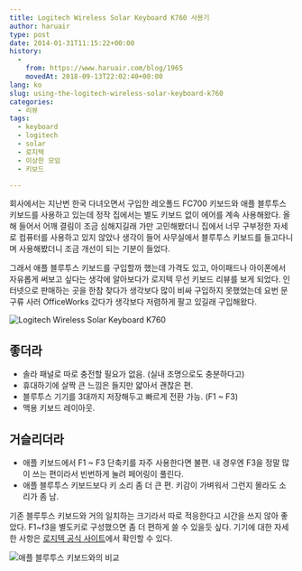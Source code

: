 ```yaml
---
title: Logitech Wireless Solar Keyboard K760 사용기
author: haruair
type: post
date: 2014-01-31T11:15:22+00:00
history:
  - 
    from: https://www.haruair.com/blog/1965
    movedAt: 2018-09-13T22:02:40+00:00
lang: ko
slug: using-the-logitech-wireless-solar-keyboard-k760
categories:
  - 리뷰
tags:
  - keyboard
  - logitech
  - solar
  - 로지텍
  - 이상한 모임
  - 키보드

---
```

회사에서는 지난번 한국 다녀오면서 구입한 레오폴드 FC700 키보드와 애플 블루투스 키보드를 사용하고 있는데 정작 집에서는 별도 키보드 없이 에어를 계속 사용해왔다. 올해 들어서 어깨 결림이 조금 심해지길래 가만 고민해봤더니 집에서 너무 구부정한 자세로 컴퓨터를 사용하고 있지 않았나 생각이 들어 사무실에서 블루투스 키보드를 들고다니며 사용해봤더니 조금 개선이 되는 기분이 들었다.

그래서 애플 블루투스 키보드를 구입할까 했는데 가격도 있고, 아이패드나 아이폰에서 자유롭게 써보고 싶다는 생각에 알아보다가 로지텍 무선 키보드 리뷰를 보게 되었다. 인터넷으로 판매하는 곳을 한참 찾다가 생각보다 많이 비싸 구입하지 못했었는데 요번 문구류 사러 OfficeWorks 갔다가 생각보다 저렴하게 팔고 있길래 구입해왔다.

<img src="https://www.logitech.com/assets/44116/gallerytemplate575x350eu01.png?w=660" alt="Logitech Wireless Solar Keyboard K760" data-recalc-dims="1" />

<!--more-->

## 좋더라

  * 솔라 패널로 따로 충전할 필요가 없음. (실내 조명으로도 충분하다고)
  * 휴대하기에 살짝 큰 느낌은 들지만 얇아서 괜찮은 편.
  * 블루투스 기기를 3대까지 저장해두고 빠르게 전환 가능. (F1 ~ F3)
  * 맥용 키보드 레이아웃.

## 거슬리더라

  * 애플 키보드에서 F1 ~ F3 단축키를 자주 사용한다면 불편. 내 경우엔 F3을 정말 많이 쓰는 편이라서 빈번하게 눌려 페어링이 풀린다.
  * 애플 블루투스 키보드보다 키 소리 좀 더 큰 편. 키감이 가벼워서 그런지 몰라도 소리가 좀 남.

기존 블루투스 키보드와 거의 일치하는 크기라서 따로 적응한다고 시간을 쓰지 않아 좋았다. F1~f3을 별도키로 구성했으면 좀 더 편하게 쓸 수 있을듯 싶다. 기기에 대한 자세한 사항은 [로지텍 공식 사이트][1]에서 확인할 수 있다.

<img src="https://farm6.staticflickr.com/5502/12234593486_abbcc24472_c.jpg?w=660" alt="애플 블루투스 키보드와의 비교" data-recalc-dims="1" />

 [1]: http://www.logitech.com/en-au/product/wireless-solar-keyboard-k760-for-mac